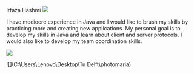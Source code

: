 Irtaza Hashmi
![](https://d1bvpoagx8hqbg.cloudfront.net/259/9ae5a587b07da49763639cd1720114b3.jpg)


I have mediocre experience in Java and I would like to brush my skills by practicing more and creating new applications.
My personal goal is to develop my skills in Java and learn about client and server protocols. I would also like to 
develop my team coordination skills.

![](F:\SEVER\Foto's\Ardennen_2019_mentorgroepje_TN\A021955-R1-05-30.bmp)

![](C:\Users\Lenovo\Desktop\Tu Delft\photomaria)
